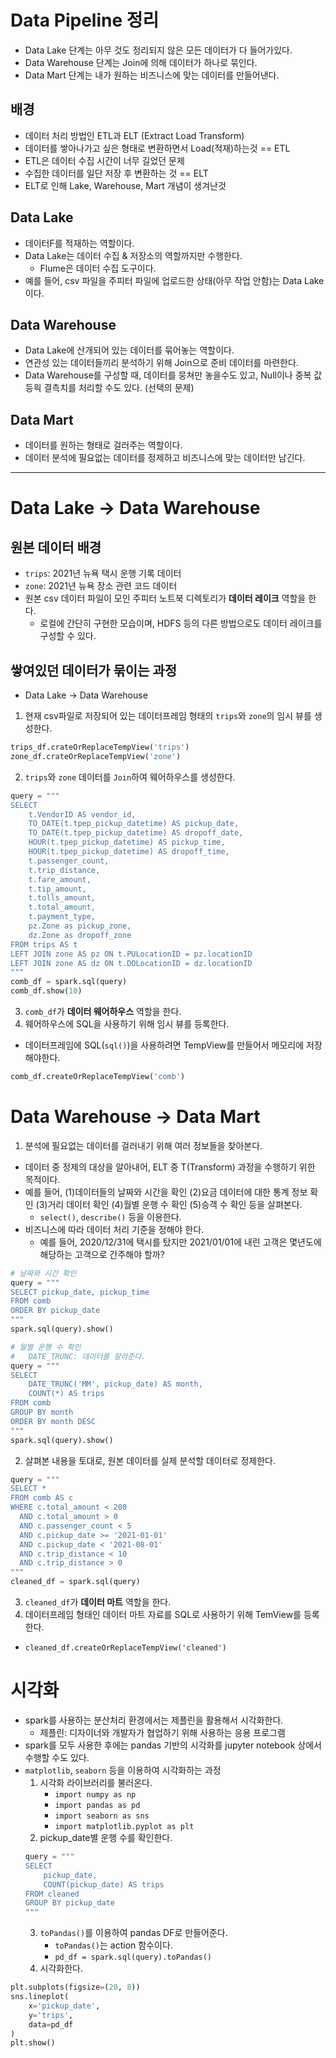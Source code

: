 # Data Pipeline 정리
- Data Lake 단계는 아무 것도 정리되지 않은 모든 데이터가 다 들어가있다.
- Data Warehouse 단계는 Join에 의해 데이터가 하나로 묶인다.
- Data Mart 단계는 내가 원하는 비즈니스에 맞는 데이터를 만들어낸다.

## 배경
- 데이터 처리 방법인 ETL과 ELT (Extract Load Transform)
- 데이터를 쌓아나가고 싶은 형태로 변환하면서 Load(적재)하는것 == ETL
- ETL은 데이터 수집 시간이 너무 길었던 문제
- 수집한 데이터를 일단 저장 후 변환하는 것 == ELT
- ELT로 인해 Lake, Warehouse, Mart 개념이 생겨난것

## Data Lake
- 데이터F를 적재하는 역할이다.
- Data Lake는 데이터 수집 & 저장소의 역할까지만 수행한다.
  - Flume은 데이터 수집 도구이다.
- 예를 들어, csv 파일을 주피터 파일에 업로드한 상태(아무 작업 안함)는 Data Lake이다.

## Data Warehouse
- Data Lake에 산개되어 있는 데이터를 묶어놓는 역할이다.
- 연관성 있는 데이터들끼리 분석하기 위해 Join으로 준비 데이터를 마련한다. 
- Data Warehouse를 구성할 때, 데이터를 뭉쳐만 놓을수도 있고, Null이나 중복 값 등읙 결측치를 처리할 수도 있다. (선택의 문제)

## Data Mart
- 데이터를 원하는 형태로 걸러주는 역할이다.
- 데이터 분석에 필요없는 데이터를 정제하고 비즈니스에 맞는 데이터만 남긴다.

<hr>

# Data Lake → Data Warehouse
## 원본 데이터 배경
- `trips`: 2021년 뉴욕 택시 운행 기록 데이터
- `zone`: 2021년 뉴욕 장소 관련 코드 데이터
- 원본 csv 데이터 파일이 모인 주피터 노트북 디렉토리가 **데이터 레이크** 역할을 한다.
  - 로컬에 간단히 구현한 모습이며, HDFS 등의 다른 방법으로도 데이터 레이크를 구성할 수 있다.
## 쌓여있던 데이터가 묶이는 과정
- Data Lake → Data Warehouse
1. 현재 csv파일로 저장되어 있는 데이터프레임 형태의 `trips`와 `zone`의 임시 뷰를 생성한다.
```py
trips_df.crateOrReplaceTempView('trips')
zone_df.crateOrReplaceTempView('zone')
```
2. `trips`와 `zone` 데이터를 `Join`하여 웨어하우스를 생성한다.
```py
query = """
SELECT
    t.VendorID AS vendor_id,
    TO_DATE(t.tpep_pickup_datetime) AS pickup_date,
    TO_DATE(t.tpep_pickup_datetime) AS dropoff_date,
    HOUR(t.tpep_pickup_datetime) AS pickup_time,
    HOUR(t.tpep_pickup_datetime) AS dropoff_time,
    t.passenger_count,
    t.trip_distance,
    t.fare_amount,
    t.tip_amount,
    t.tolls_amount,
    t.total_amount,
    t.payment_type,
    pz.Zone as pickup_zone,
    dz.Zone as dropoff_zone
FROM trips AS t
LEFT JOIN zone AS pz ON t.PULocationID = pz.locationID
LEFT JOIN zone AS dz ON t.DOLocationID = dz.locationID
"""
comb_df = spark.sql(query)
comb_df.show(10)
```
3. `comb_df`가 **데이터 웨어하우스** 역할을 한다.
4. 웨어하우스에 SQL을 사용하기 위해 임시 뷰를 등록한다.
- 데이터프레임에 SQL(`sql()`)을 사용하려면 TempView를 만들어서 메모리에 저장해야한다.
```py
comb_df.createOrReplaceTempView('comb')
```

# Data Warehouse → Data Mart
1. 분석에 필요없는 데이터를 걸러내기 위해 여러 정보들을 찾아본다.
- 데이터 중 정제의 대상을 알아내어, ELT 중 T(Transform) 과정을 수행하기 위한 목적이다.
- 예를 들어, (1)데이터들의 날짜와 시간을 확인 (2)요금 데이터에 대한 통계 정보 확인 (3)거리 데이터 확인 (4)월별 운행 수 확인 (5)승객 수 확인 등을 살펴본다.
  - `select()`, `describe()` 등을 이용한다.
- 비즈니스에 따라 데이터 처리 기준을 정해야 한다.
  - 예를 들어, 2020/12/31에 택시를 탔지만 2021/01/01에 내린 고객은 몇년도에 해당하는 고객으로 간주해야 할까?
```py
# 날짜와 시간 확인
query = """
SELECT pickup_date, pickup_time
FROM comb
ORDER BY pickup_date
"""
spark.sql(query).show()

# 월별 운행 수 확인
#   DATE_TRUNC: 데이터를 잘라준다.
query = """
SELECT 
    DATE_TRUNC('MM', pickup_date) AS month,
    COUNT(*) AS trips
FROM comb
GROUP BY month
ORDER BY month DESC
"""
spark.sql(query).show()
```
2. 살펴본 내용을 토대로, 원본 데이터를 실제 분석할 데이터로 정제한다.
```py
query = """
SELECT *
FROM comb AS c
WHERE c.total_amount < 200
  AND c.total_amount > 0
  AND c.passenger_count < 5
  AND c.pickup_date >= '2021-01-01'
  AND c.pickup_date < '2021-08-01'
  AND c.trip_distance < 10
  AND c.trip_distance > 0 
"""
cleaned_df = spark.sql(query)
```
3. `cleaned_df`가 **데이터 마트** 역할을 한다.
4. 데이터프레임 형태인 데이터 마트 자료를 SQL로 사용하기 위해 TemView를 등록한다.
- `cleaned_df.createOrReplaceTempView('cleaned')`


# 시각화
- spark를 사용하는 분산처리 환경에서는 제플린을 활용해서 시각화한다.
  - 제플린: 디자이너와 개발자가 협업하기 위해 사용하는 응용 프로그램
- spark를 모두 사용한 후에는 pandas 기반의 시각화를 jupyter notebook 상에서 수행할 수도 있다.
- `matplotlib`, `seaborn` 등을 이용하여 시각화하는 과정
  1. 시각화 라이브러리를 불러온다.
     - `import numpy as np `
     - `import pandas as pd`
     - `import seaborn as sns`
     - `import matplotlib.pyplot as plt`
  2. pickup_date별 운행 수를 확인한다.
    ```py
    query = """
    SELECT
        pickup_date,
        COUNT(pickup_date) AS trips
    FROM cleaned
    GROUP BY pickup_date
    """
    ```
  3. `toPandas()`를 이용하여 pandas DF로 만들어준다.
     - `toPandas()`는 action 함수이다.
     - `pd_df = spark.sql(query).toPandas()`
  4. 시각화한다.
```py
plt.subplots(figsize=(20, 8))
sns.lineplot(
    x='pickup_date',
    y='trips',
    data=pd_df
)
plt.show()
```